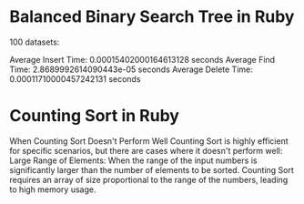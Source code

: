 # Balanced Binary Search Tree in Ruby

100 datasets:

Average Insert Time: 0.00015402000164613128 seconds
Average Find Time: 2.8689992614090443e-05 seconds
Average Delete Time: 0.00011710000457242131 seconds


# Counting Sort in Ruby

When Counting Sort Doesn't Perform Well
Counting Sort is highly efficient for specific scenarios, but there are cases where it doesn't perform well:
Large Range of Elements: 
When the range of the input numbers is significantly larger than the number of elements to be sorted. 
Counting Sort requires an array of size proportional to the range of the numbers, leading to high memory usage.
